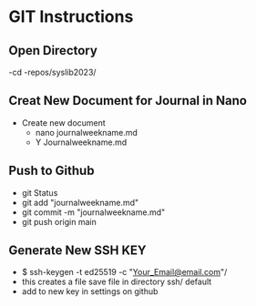 # GIT Instructions

## Open Directory
-cd
 -repos/syslib2023/

## Creat New Document for Journal in Nano

- Create new document
  - nano journalweekname.md
  - Y Journalweekname.md

## Push to Github
- git Status
- git add "journalweekname.md"
- git commit -m "journalweekname.md"
- git push origin main



## Generate New SSH KEY

- $ ssh-keygen -t ed25519 -c "Your_Email@email.com"/ 
- this creates a file save file in directory ssh/ default
- add to new key in settings on github
